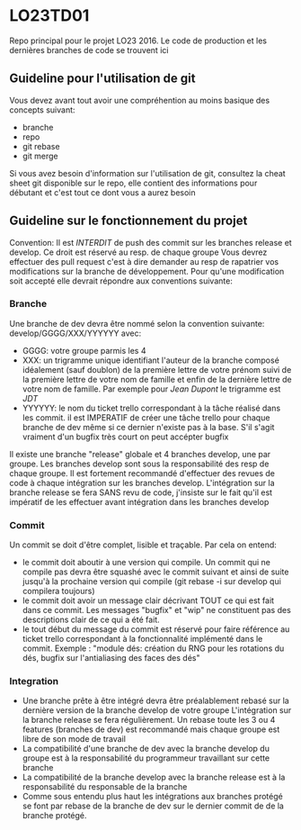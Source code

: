 # LO23TD01
Repo principal pour le projet LO23 2016. Le code de production et les dernières branches de code se trouvent ici

## Guideline pour l'utilisation de git
Vous devez avant tout avoir une compréhention au moins basique des concepts suivant:
- branche
- repo
- git rebase
- git merge

Si vous avez besoin d'information sur l'utilisation de git, consultez la cheat sheet git disponible sur le repo, elle contient des informations pour débutant et c'est tout ce dont vous a aurez besoin

## Guideline sur le fonctionnement du projet
Convention: Il est *INTERDIT* de push des commit sur les branches release et develop. Ce droit est réservé au resp. de chaque groupe Vous devrez effectuer des pull request c'est à dire demander au resp de rapatrier vos modifications sur la branche de développement. Pour qu'une modification soit accepté elle devrait répondre aux conventions suivante:

### Branche
Une branche de dev devra être nommé selon la convention suivante: develop/GGGG/XXX/YYYYYY avec:
- GGGG: votre groupe parmis les 4
- XXX: un trigramme unique identifiant l'auteur de la branche composé idéalement (sauf doublon) de la première lettre de votre prénom suivi de la première lettre de votre nom de famille et enfin de la dernière lettre de votre nom de famille. Par exemple pour *Jean Dupont* le trigramme est *JDT*
- YYYYYY: le nom du ticket trello correspondant à la tâche réalisé dans les commit. il est IMPERATIF de créer une tâche trello pour chaque branche de dev même si ce dernier n'existe pas à la base. S'il s'agit vraiment d'un bugfix très court on peut accépter bugfix

Il existe une branche "release" globale et 4 branches develop, une par groupe. Les branches develop sont sous la responsabilité des resp de chaque groupe. Il est fortement recommandé d'effectuer des revues de code à chaque intégration sur les branches develop. L'intégration sur la branche release se fera SANS revu de code, j'insiste sur le fait qu'il est impératif de les effectuer avant intégration dans les branches develop

### Commit
Un commit se doit d'être complet, lisible et traçable. Par cela on entend:
- le commit doit aboutir à une version qui compile. Un commit qui ne compile pas devra être squashé avec le commit suivant et ainsi de suite jusqu'à la prochaine version qui compile (git rebase -i sur develop qui compilera toujours)
- le commit doit avoir un message clair décrivant TOUT ce qui est fait dans ce commit. Les messages "bugfix" et "wip" ne constituent pas des descriptions clair de ce qui a été fait.
- le tout début du message du commit est réservé pour faire référence au ticket trello correspondant à la fonctionnalité implémenté dans le commit. Exemple : "module dés: création du RNG pour les rotations du dés, bugfix sur l'antialiasing des faces des dés"

### Integration
- Une branche prête à être intégré devra être préalablement rebasé sur la dernière version de la branche develop de votre groupe
L'intégration sur la branche release se fera régulièrement. Un rebase toute les 3 ou 4 features (branches de dev) est recommandé mais chaque groupe est libre de son mode de travail
- La compatibilité d'une branche de dev avec la branche develop du groupe est à la responsabilité du programmeur travaillant sur cette branche
- La compatibilité de la branche develop avec la branche release est à la responsabilité du responsable de la branche
- Comme sous entendu plus haut les intégrations aux branches protégé se font par rebase de la branche de dev sur le dernier commit de de la branche protégé. 
